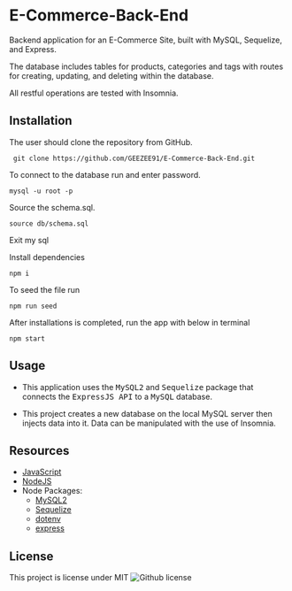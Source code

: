 # E-Commerce-Back-End

Backend application for an E-Commerce Site, built with MySQL, Sequelize, and Express. 

The database includes tables for products, categories and tags with routes for creating, updating, and deleting within the database. 

All restful operations are tested with Insomnia.




## Installation
The user should clone the repository from GitHub. 

     git clone https://github.com/GEEZEE91/E-Commerce-Back-End.git

To connect to the database run and enter password. 

    mysql -u root -p 

Source the schema.sql.

    source db/schema.sql
  
Exit my sql

Install dependencies

    npm i
  
To seed the file run

    npm run seed
 
After installations is completed, run the app with below in terminal

    npm start

  

 ## Usage


-   This application uses the <kbd>MySQL2</kbd> and <kbd>Sequelize</kbd> package that connects the <kbd>ExpressJS API</kbd> to a <kbd>MySQL</kbd> database.


-   This project creates a new database on the local MySQL server then injects data into it. Data can be manipulated with the use of Insomnia.


## Resources
-   [JavaScript](https://developer.mozilla.org/en-US/docs/Web/JavaScript)
-   [NodeJS](https://nodejs.org/)
-   Node Packages:
    -   [MySQL2](https://www.npmjs.com/package/mysql2)
    -   [Sequelize](https://www.npmjs.com/package/sequelize)
    -   [dotenv](https://www.npmjs.com/package/dotenv)
    -   [express](https://www.npmjs.com/package/express)

## License 
This project is license under MIT
  ![Github license](http://img.shields.io/badge/license-MIT-blue.svg)
